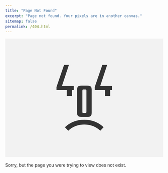 ```yaml
---
title: "Page Not Found"
excerpt: "Page not found. Your pixels are in another canvas."
sitemap: false
permalink: /404.html
---
```


![img](../images/error/error_404_01.jpg)
<!-- <img src="../images/error/error_404_01.jpg" title="404 error" alt="error" /> -->

Sorry, but the page you were trying to view does not exist.
